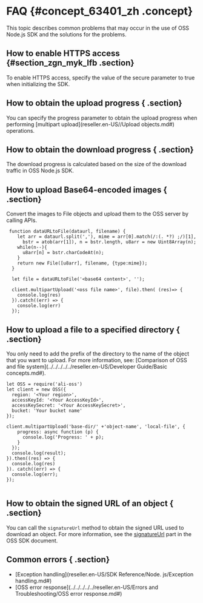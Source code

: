 # FAQ {#concept_63401_zh .concept}

This topic describes common problems that may occur in the use of OSS Node.js SDK and the solutions for the problems.

## How to enable HTTPS access {#section_zgn_myk_lfb .section}

To enable HTTPS access, specify the value of the secure parameter to true when initializing the SDK.

## How to obtain the upload progress { .section}

You can specify the progress parameter to obtain the upload progress when performing [multipart upload](reseller.en-US//Upload objects.md#) operations.

## How to obtain the download progress { .section}

The download progress is calculated based on the size of the download traffic in OSS Node.js SDK.

## How to upload Base64-encoded images { .section}

Convert the images to File objects and upload them to the OSS server by calling APIs.

```
 function dataURLtoFile(dataurl, filename) {
    let arr = dataurl.split(','), mime = arr[0].match(/:(. *?) ;/)[1],
      bstr = atob(arr[1]), n = bstr.length, u8arr = new Uint8Array(n);
    while(n--){
      u8arr[n] = bstr.charCodeAt(n);
    }
    return new File([u8arr], filename, {type:mime});
  }

  let file = dataURLtoFile('<base64 content>', '');

  client.multipartUpload('<oss file name>', file).then( (res)=> {
    console.log(res)
  }).catch((err) => {
    console.log(err)
  });

```

## How to upload a file to a specified directory { .section}

You only need to add the prefix of the directory to the name of the object that you want to upload. For more information, see: [Comparison of OSS and file system](../../../../../reseller.en-US/Developer Guide/Basic concepts.md#).

```
let OSS = require('ali-oss')
let client = new OSS({
  region: '<Your region>',
  accessKeyId: '<Your AccessKeyId>',
  accessKeySecret: '<Your AccessKeySecret>',
  bucket: 'Your bucket name'
});

client.multipartUpload('base-dir/' +'object-name', 'local-file', {
    progress: async function (p) {
      console.log('Progress: ' + p);
    }
  });
  console.log(result);
}).then((res) => {
  console.log(res)
}). catch((err) => {
  console.log(err);
});


```

## How to obtain the signed URL of an object { .section}

You can call the `signatureUrl` method to obtain the signed URL used to download an object. For more information, see the [signatureUrl](https://github.com/ali-sdk/ali-oss#user-content-signatureurlname-options) part in the OSS SDK document.

## Common errors { .section}

-    [Exception handling](reseller.en-US/SDK Reference/Node. js/Exception handling.md#) 
-    [OSS error response](../../../../../reseller.en-US/Errors and Troubleshooting/OSS error response.md#) 


